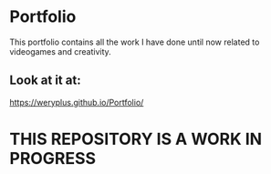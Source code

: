 # Portfolio
This portfolio contains all the work I have done until now related to videogames and creativity.

## Look at it at:
https://weryplus.github.io/Portfolio/

# THIS REPOSITORY IS A WORK IN PROGRESS

